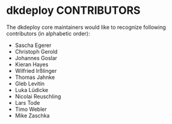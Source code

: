 # dkdeploy CONTRIBUTORS

The dkdeploy core maintainers would like to recognize following contributors (in alphabetic order):

- Sascha Egerer
- Christoph Gerold
- Johannes Goslar
- Kieran Hayes
- Wilfried Irßlinger
- Thomas Jahnke
- Gleb Levitin
- Luka Lüdicke
- Nicolai Reuschling
- Lars Tode
- Timo Webler
- Mike Zaschka
